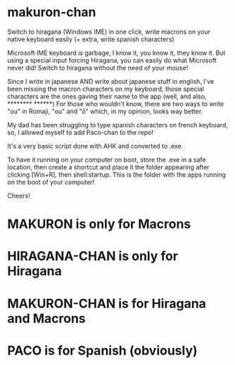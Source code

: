 # makuron-chan
Switch to hiragana (Windows IME) in one click, write macrons on your native keyboard easily (+ extra, write spanish characters)

Microsoft IME keyboard is garbage, I know it, you know it, they know it. 
But using a special input forcing Hiragana, you can easily do what Microsoft never did! Switch to hiragana without the need of your mouse!

Since I write in japanese AND write about japanese stuff in english, I've been missing the macron characters on my keyboard, those special characters are the ones gaving their name to the app (well, and also, ******** ******)
For those who wouldn't know, there are two ways to write "ou" in Romaji, "ou" and "ō" which, in my opinion, looks way better.

My dad has been struggling to type spanish characters on french keyboard, so, I allowed myself to add Paco-chan to the repo!

It's a very basic script done with AHK and converted to .exe.

To have it running on your computer on boot, store the .exe in a safe location, then create a shortcut and place it the folder appearing after clicking [Win+R], then shell:startup.
This is the folder with the apps running on the boot of your computer!

Cheers!

# MAKURON is only for Macrons
# HIRAGANA-CHAN is only for Hiragana
# MAKURON-CHAN is for Hiragana and Macrons

# PACO is for Spanish (obviously)
